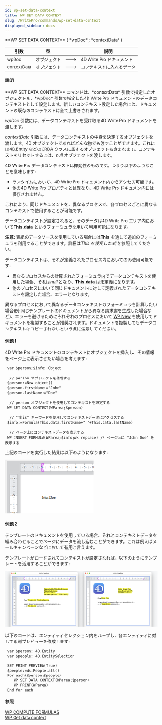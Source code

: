 ```yaml
---
id: wp-set-data-context
title: WP SET DATA CONTEXT
slug: /WritePro/commands/wp-set-data-context
displayed_sidebar: docs
---
```


<!--REF #_command_.WP SET DATA CONTEXT.Syntax-->**WP SET DATA CONTEXT** ( *wpDoc* ; *contextData* )<!-- END REF-->
<!--REF #_command_.WP SET DATA CONTEXT.Params-->
| 引数 | 型 |  | 説明 |
| --- | --- | --- | --- |
| wpDoc | オブジェクト | &#x1F852; | 4D Write Pro ドキュメント |
| contextData | オブジェクト | &#x1F852; | コンテキストに入れるデータ |

<!-- END REF-->

#### 説明 

<!--REF #_command_.WP SET DATA CONTEXT.Summary-->**WP SET DATA CONTEXT** コマンドは、*contextData* 引数で指定したオブジェクトを、*wpDoc* 引数で指定した4D Write Pro ドキュメントのデータコンテキストとして設定します。<!-- END REF-->新しいコンテキスト設定した場合には、ドキュメントの既存のコンテキストは全て上書きされます。

*wpDoc* 引数には、データコンテキストを受け取る4D Write Pro ドキュメントを渡します。

*contextData* 引数には、データコンテキストの中身を決定するオブジェクトを渡します。4D オブジェクトであればどんな物でも渡すことができます。これには4D.Entity などのORDA クラスに属するオブジェクトも含まれます。コンテキストをリセットするには、*null* オブジェクトを渡します。

4D Write Pro データコンテキストは揮発性のものです。つまり以下のようなことを意味します: 

* ランタイムにおいて、4D Write Pro ドキュメント内からアクセス可能です。
* 他の4D Write Pro プロパティとは異なり、4D Write Pro ドキュメン内には保存されません。

これにより、同じドキュメントを、異なるプロセスで、各プロセスごとに異なるコンテキストで使用することが可能です。

データコンテキストが設定されると、そのデータは4D Write Pro エリア内において**This.data** というフォーミュラを用いて利用可能になります。

**注意:** 表組のデータソースを使用している場合には**This** を通して追加のフォーミュラを利用することができます。詳細は*This を使用した式* を参照してください。

データコンテキストは、それが定義されたプロセス内においてのみ使用可能です:

* 異なるプロセスからの計算されたフォーミュラ内でデータコンテキストを使用した場合、それは*null* となり、**This.data** は未定義になります。
* 他のプロセスにおいて同じドキュメントに対して定義されたデータコンテキストを設定した場合、エラーとなります。

異なるプロセスにおいて異なるデータコンテキストのフォーミュラを計算したい場合(例:同じテンプレートのドキュメントから異なる請求書を生成した場合など)、エラーを避けるためにそれぞれのプロセスにおいて [WP New](wp-new.md) を使用してドキュメントを複製することが推奨されます。ドキュメントを複製してもデータコンテキストはコピーされないという点に注意してください。

#### 例題 1 

4D Write Pro ドキュメントのコンテキストにオブジェクトを挿入し、その情報をページ上に表示させたい場合を考えます: 

```4d
 var $person;$info: Object
 
  // person オブジェクトを作成する
 $person:=New object()
 $person.firstName:="John"
 $person.lastName:="Doe"
 
  // person オブジェクトを使用してコンテキストを設定する
 WP SET DATA CONTEXT(WParea;$person)
 
  // "This" キーワードを使用してコンテキストデータにアクセスする
 $info:=Formula(This.data.firstName+" "+This.data.lastName)
 
  // ページ上にコンテキストデータを表示する
 WP INSERT FORMULA(WParea;$info;wk replace) // ページ上に "John Doe" を表示する
```

上記のコードを実行した結果は以下のようになります:

![](../../assets/en/WritePro/commands/pict5867255.en.png)

#### 例題 2 

テンプレートのドキュメントを使用している場合、それとコンテキストデータを組み合わせることでページにデータを流し込むことができます。これは例えばメールキャンペーンなどにおいて有用と言えます。

テンプレートがロードされてコンテキストが設定されれば、以下のようにテンプレートを活用することができます:

![](../../assets/en/WritePro/commands/pict5867835.en.png)

以下のコードは、エンティティセレクション内をループし、各エンティティに対して印刷プレビューを作成します:

```4d
 var $person: 4D.Entity
 var $people: 4D.EntitySelection
 
 SET PRINT PREVIEW(True)
 $people:=ds.People.all()
 For each($person;$people)
    WP SET DATA CONTEXT(WParea;$person)
    WP PRINT(WParea)
 End for each
```

#### 参照 

  
[WP COMPUTE FORMULAS](wp-compute-formulas.md)  
[WP Get data context](wp-get-data-context.md)  